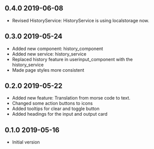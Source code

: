 ## 0.4.0 2019-06-08

- Revised HistoryService: HistoryService is using localstorage now.

## 0.3.0 2019-05-24

- Added new component: history_component
- Added new service: history_service
- Replaced history feature in userinput_component with the history_service
- Made page styles more consistent

## 0.2.0 2019-05-22

- Added new feature: Translation from morse code to text.
- Changed some action buttons to icons
- Added tooltips for clear and toggle button
- Added headings for the input and output card

## 0.1.0 2019-05-16

- Initial version